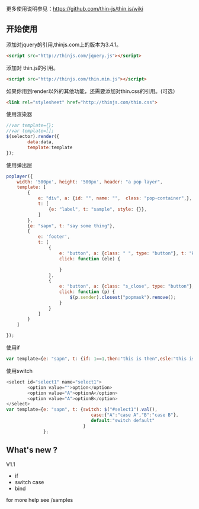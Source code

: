 更多使用说明参见：<a href='https://github.com/thin-js/thin.js/wiki'>https://github.com/thin-js/thin.js/wiki<a>

## 开始使用

添加对jquery的引用,thinjs.com上的版本为3.4.1。
``` html
<script src="http://thinjs.com/jquery.js"></script>
```
添加对 thin.js的引用。
```html
<script src="http://thinjs.com/thin.min.js"></script>
``` 
如果你用到render以外的其他功能，还需要添加对thin.css的引用。(可选）
```html
<link rel="stylesheet" href="http://thinjs.com/thin.css">
```

使用渲染器
``` javascript
//var template={};
//var template=[];
$(selector).render({
        data:data,
        template:template
});
```
使用弹出层
``` javascript
poplayer({
    width: '500px', height: '500px', header: "a pop layer",
    template: [
        {
            e: "div", a: {id: "", name: "",  class: "pop-container",},
            t: [
                {e: "label", t: "sample", style: {}},
            ]
        },
        {e: "sapn", t: "say some thing"},
        {
            e: 'footer',
            t: [
                {
                    e: "button", a: {class: " ", type: "button"}, t: "确定",
                    click: function (ele) {
                      
                    }
                },
                {
                    e: "button", a: {class: "s_close", type: "button"}, t: "取消",
                    click: function (p) {
                        $(p.sender).closest("popmask").remove();
                    }
                }
            ]
        }
    ]

});
```
使用if 
``` javascript
var template={e: "sapn", t: {if: 1==1,then:"this is then",esle:"this is else"}};
```
使用switch
``` javascript
<select id="select1" name="select1">
        <option value="">option</option>
        <option value="A">optionA</option>
        <option value="A">optionB</option>
</select>
var template={e: "sapn", t: {switch: $("#select1").val(),
                                case:{"A":"case A","B":"case B"},
                                default:"switch default"
                             }
              };
```

## What's new ?

V1.1
* if
* switch case
* bind

for more help see /samples


